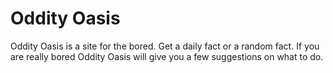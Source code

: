 # Oddity Oasis

Oddity Oasis is a site for the bored. Get a daily fact or a random fact. If you are really bored Oddity Oasis will give you a few suggestions on what to do.
